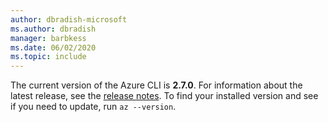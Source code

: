 ```yaml
---
author: dbradish-microsoft
ms.author: dbradish
manager: barbkess
ms.date: 06/02/2020
ms.topic: include
---
```

The current version of the Azure CLI is __2.7.0__. For information about the latest release, see the [release notes](../release-notes-azure-cli.md). To find your installed version and see if you need to update, run `az --version`.
